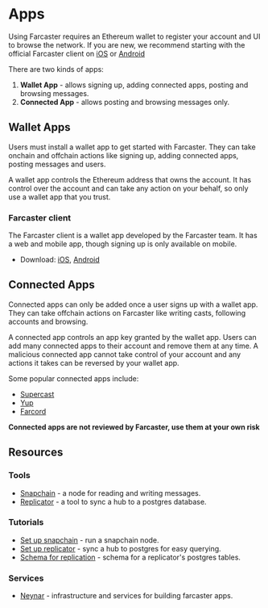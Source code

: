 # Apps

Using Farcaster requires an Ethereum wallet to register your account and UI to browse the network. If you are new, we recommend starting with the official Farcaster client on [iOS](https://apps.apple.com/us/app/warpcast/id1600555445) or [Android](https://play.google.com/store/apps/details?id=com.farcaster.mobile&hl=en_US&gl=US)

There are two kinds of apps:

1. **Wallet App** - allows signing up, adding connected apps, posting and browsing messages.
2. **Connected App** - allows posting and browsing messages only.

## Wallet Apps

Users must install a wallet app to get started with Farcaster. They can take onchain and offchain actions like signing up, adding connected apps, posting messages and users.

A wallet app controls the Ethereum address that owns the account. It has control over the account and can take any action on your behalf, so only use a wallet app that you trust.

### Farcaster client

The Farcaster client is a wallet app developed by the Farcaster team. It has a web and mobile app, though signing up is only available on mobile.

- Download: [iOS](https://apps.apple.com/us/app/warpcast/id1600555445), [Android](https://play.google.com/store/apps/details?id=com.farcaster.mobile&hl=en_US&gl=US)

## Connected Apps

Connected apps can only be added once a user signs up with a wallet app. They can take offchain actions on Farcaster like writing casts, following accounts and browsing.

A connected app controls an app key granted by the wallet app. Users can add many connected apps to their account and remove them at any time. A malicious connected app cannot take control of your account and any actions it takes can be reversed by your wallet app.

Some popular connected apps include:

- [Supercast](https://supercast.xyz/)
- [Yup](https://yup.io/)
- [Farcord](https://farcord.com/)

**Connected apps are not reviewed by Farcaster, use them at your own risk**

## Resources

### Tools

- [Snapchain](https://snapchain.farcaster.xyz/) - a node for reading and writing messages.
- [Replicator](https://github.com/farcasterxyz/hub-monorepo/tree/main/apps/replicator) - a tool to sync a hub to a postgres database.

### Tutorials

- [Set up snapchain](https://snapchain.farcaster.xyz/guides/running-a-node) - run a snapchain node.
- [Set up replicator](https://snapchain.farcaster.xyz/guides/syncing-to-db) - sync a hub to postgres for easy querying.
- [Schema for replication](../../reference/replicator/schema) - schema for a replicator's postgres tables.

### Services

- [Neynar](https://neynar.com/) - infrastructure and services for building farcaster apps.
